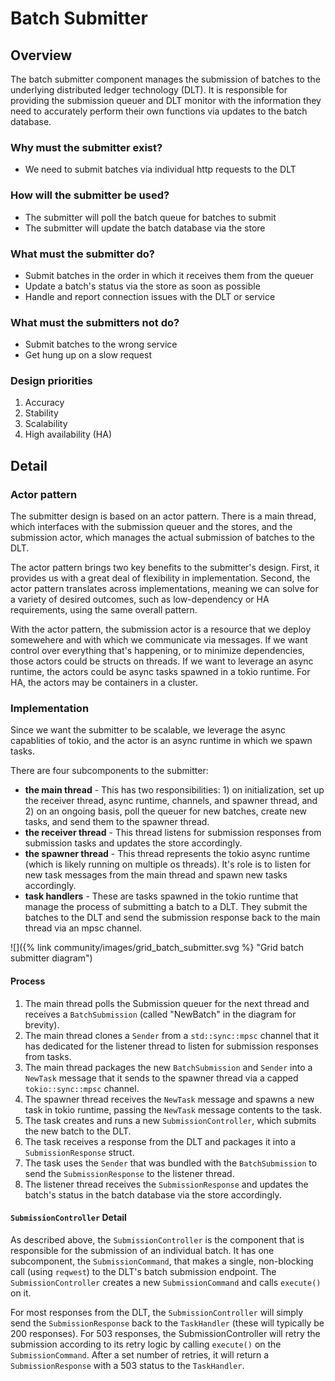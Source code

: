 <!--
  Copyright 2022 Cargill Incorporated
  Licensed under Creative Commons Attribution 4.0 International License
  https://creativecommons.org/licenses/by/4.0/
-->

# Batch Submitter

## Overview

The batch submitter component manages the submission of batches to the
underlying distributed ledger technology (DLT). It is responsible for providing
the submission queuer and DLT monitor with the information they need to
accurately perform their own functions via updates to the batch database.

### Why must the submitter exist?

* We need to submit batches via individual http requests to the DLT

### How will the submitter be used?

* The submitter will poll the batch queue for batches to submit
* The submitter will update the batch database via the store

### What must the submitter do?

* Submit batches in the order in which it receives them from the queuer
* Update a batch's status via the store as soon as possible
* Handle and report connection issues with the DLT or service

### What must the submitters not do?

* Submit batches to the wrong service
* Get hung up on a slow request

### Design priorities

1. Accuracy
2. Stability
3. Scalability
4. High availability (HA)

## Detail

### Actor pattern

The submitter design is based on an actor pattern. There is a main thread, which
interfaces with the submission queuer and the stores, and the submission
actor, which manages the actual submission of batches to the DLT.

The actor pattern brings two key benefits to the submitter's design. First, it
provides us with a great deal of flexibility in implementation. Second, the
actor pattern translates across implementations, meaning we can solve for a
variety of desired outcomes, such as low-dependency or HA requirements, using
the same overall pattern.

With the actor pattern, the submission actor is a resource that we deploy
somewehere and with which we communicate via messages. If we want control over
everything that's happening, or to minimize dependencies, those actors could be
structs on threads. If we want to leverage an async runtime, the actors could
be async tasks spawned in a tokio runtime. For HA, the actors may be containers
in a cluster.

### Implementation

Since we want the submitter to be scalable, we leverage the async capablities
of tokio, and the actor is an async runtime in which we spawn tasks.

There are four subcomponents to the submitter: 

* __the main thread__ - This has two responsibilities: 1) on initialization,
  set up the receiver thread, async runtime, channels, and spawner thread, and
  2) on an ongoing basis, poll the queuer for new batches, create new tasks,
  and send them to the spawner thread.
* __the receiver thread__ - This thread listens for submission responses from
  submission tasks and updates the store accordingly.
* __the spawner thread__ - This thread represents the tokio async runtime
  (which is likely running on multiple os threads). It's role is to listen for
  new task messages from the main thread and spawn new tasks accordingly.
* __task handlers__ - These are tasks spawned in the tokio runtime that manage
  the process of submitting a batch to a DLT. They submit the batches to the DLT
  and send the submission response back to the main thread via an mpsc channel.

![]({% link community/images/grid_batch_submitter.svg %} "Grid batch submitter diagram")

#### Process

1. The main thread polls the Submission queuer for the next thread and receives
  a `BatchSubmission` (called "NewBatch" in the diagram for brevity).
2. The main thread clones a `Sender` from a `std::sync::mpsc` channel that it
  has dedicated for the listener thread to listen for submission responses from
  tasks.
3. The main thread packages the new `BatchSubmission` and `Sender` into a
  `NewTask` message that it sends to the spawner thread via a capped
  `tokio::sync::mpsc` channel.
4. The spawner thread receives the `NewTask` message and spawns a new task in
  tokio runtime, passing the `NewTask` message contents to the task.
5. The task creates and runs a new `SubmissionController`, which submits the
  new batch to the DLT.
6. The task receives a response from the DLT and packages it into a
  `SubmissionResponse` struct.
7. The task uses the `Sender` that was bundled with the `BatchSubmission` to
  send the `SubmissionResponse` to the listener thread.
8. The listener thread receives the `SubmissionResponse` and updates the
  batch's status in the batch database via the store accordingly.

#### `SubmissionController` Detail

As described above, the `SubmissionController` is the component that is 
responsible for the submission of an individual batch. It has one subcomponent,
the `SubmissionCommand`, that makes a single, non-blocking call (using 
`reqwest`) to the DLT's batch submission endpoint. The `SubmissionController`
creates a new `SubmissionCommand` and calls `execute()` on it.

For most responses from the DLT, the `SubmissionController` will simply send
the `SubmissionResponse` back to the `TaskHandler` (these will typically be 200
responses). For 503 responses, the SubmissionController will retry the
submission according to its retry logic by calling `execute()` on the
`SubmissionCommand`. After a set number of retries, it will return a
`SubmissionResponse` with a 503 status to the `TaskHandler`.

